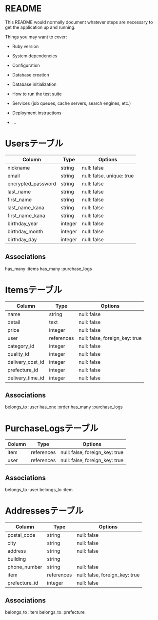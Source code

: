 # README

This README would normally document whatever steps are necessary to get the
application up and running.

Things you may want to cover:

* Ruby version

* System dependencies

* Configuration

* Database creation

* Database initialization

* How to run the test suite

* Services (job queues, cache servers, search engines, etc.)

* Deployment instructions

* ...

# Usersテーブル
|Column            |Type      |Options                  |
|------------------|----------|-------------------------|
|nickname          |string    |null: false              |
|email             |string    |null: false, unique: true|
|encrypted_password|string    |null: false              |
|last_name         |string    |null: false              |
|first_name        |string    |null: false              |
|last_name_kana    |string    |null: false              |
|first_name_kana   |string    |null: false              |
|birthday_year     |integer   |null: false              |
|birthday_month    |integer   |null: false              |
|birthday_day      |integer   |null: false              |


## Associations
has_many :items
has_many :purchase_logs

# Itemsテーブル
|Column            |Type      |Options                       |
|------------------|----------|------------------------------|
|name              |string    |null: false                   |
|detail            |text      |null: false                   |
|price             |integer   |null: false                   |
|user              |references|null: false, foreign_key: true|
|category_id       |integer   |null: false                   |
|quality_id        |integer   |null: false                   |
|delivery_cost_id  |integer   |null: false                   |
|prefecture_id     |integer   |null: false                   |
|delivery_time_id  |integer   |null: false                   |

## Associations
belongs_to :user
has_one :order
has_many :purchase_logs

# PurchaseLogsテーブル
|Column            |Type      |Options                       |
|------------------|----------|------------------------------|
|item              |references|null: false, foreign_key: true|
|user              |references|null: false, foreign_key: true|

## Associations
belongs_to :user
belongs_to :item

# Addressesテーブル
|Column            |Type      |Options                       |
|------------------|----------|------------------------------|
|postal_code       |string    |null: false                   |
|city              |string    |null: false                   |
|address           |string    |null: false                   |
|building          |string    |                              |
|phone_number      |string    |null: false                   |
|item              |references|null: false, foreign_key: true|
|prefecture_id     |integer   |null: false                   |

## Associations
belongs_to :item
belongs_to :prefecture
